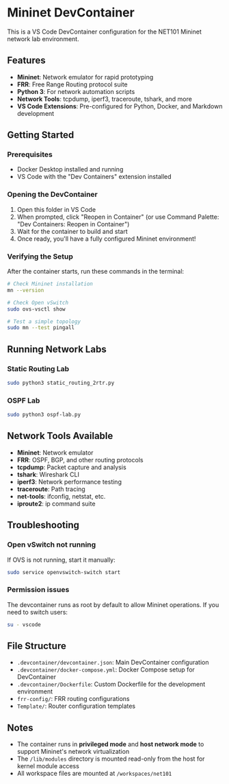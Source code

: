 # Mininet DevContainer

This is a VS Code DevContainer configuration for the NET101 Mininet network lab environment.

## Features

- **Mininet**: Network emulator for rapid prototyping
- **FRR**: Free Range Routing protocol suite
- **Python 3**: For network automation scripts
- **Network Tools**: tcpdump, iperf3, traceroute, tshark, and more
- **VS Code Extensions**: Pre-configured for Python, Docker, and Markdown development

## Getting Started

### Prerequisites

- Docker Desktop installed and running
- VS Code with the "Dev Containers" extension installed

### Opening the DevContainer

1. Open this folder in VS Code
2. When prompted, click "Reopen in Container" (or use Command Palette: "Dev Containers: Reopen in Container")
3. Wait for the container to build and start
4. Once ready, you'll have a fully configured Mininet environment!

### Verifying the Setup

After the container starts, run these commands in the terminal:

```bash
# Check Mininet installation
mn --version

# Check Open vSwitch
sudo ovs-vsctl show

# Test a simple topology
sudo mn --test pingall
```

## Running Network Labs

### Static Routing Lab

```bash
sudo python3 static_routing_2rtr.py
```

### OSPF Lab

```bash
sudo python3 ospf-lab.py
```

## Network Tools Available

- **Mininet**: Network emulator
- **FRR**: OSPF, BGP, and other routing protocols
- **tcpdump**: Packet capture and analysis
- **tshark**: Wireshark CLI
- **iperf3**: Network performance testing
- **traceroute**: Path tracing
- **net-tools**: ifconfig, netstat, etc.
- **iproute2**: ip command suite

## Troubleshooting

### Open vSwitch not running

If OVS is not running, start it manually:

```bash
sudo service openvswitch-switch start
```

### Permission issues

The devcontainer runs as root by default to allow Mininet operations. If you need to switch users:

```bash
su - vscode
```

## File Structure

- `.devcontainer/devcontainer.json`: Main DevContainer configuration
- `.devcontainer/docker-compose.yml`: Docker Compose setup for DevContainer
- `.devcontainer/Dockerfile`: Custom Dockerfile for the development environment
- `frr-config/`: FRR routing configurations
- `Template/`: Router configuration templates

## Notes

- The container runs in **privileged mode** and **host network mode** to support Mininet's network virtualization
- The `/lib/modules` directory is mounted read-only from the host for kernel module access
- All workspace files are mounted at `/workspaces/net101`
